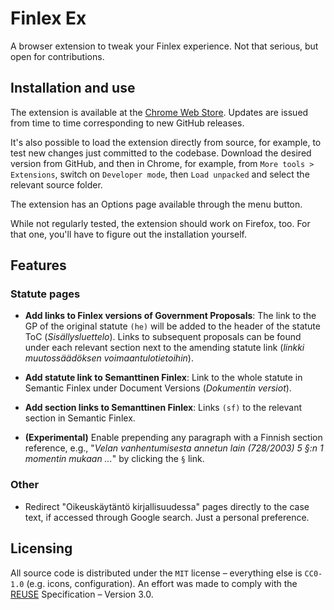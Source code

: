 <!--
SPDX-FileCopyrightText: 2019 Henri Tanskanen <henri@kelmu.org>

SPDX-License-Identifier: CC0-1.0
-->

# Finlex Ex

A browser extension to tweak your Finlex experience. Not that serious, but open for contributions.

## Installation and use

The extension is available at the [Chrome Web Store](https://chrome.google.com/webstore/detail/finlex-ex/ehfjhbpckpmimmopilkmnopfjobkpifb). Updates are issued from time to time corresponding to new GitHub releases.

It's also possible to load the extension directly from source, for example, to test new changes just committed to the codebase. Download the desired version from GitHub, and then in Chrome, for example, from `More tools > Extensions`, switch on `Developer mode`, then `Load unpacked` and select the relevant source folder.

The extension has an Options page available through the menu button.

While not regularly tested, the extension should work on Firefox, too. For that one, you'll have to figure out the installation yourself.

## Features

### Statute pages

- **Add links to Finlex versions of Government Proposals**: The link to the GP of the original statute `(he)` will be added to the header of the statute ToC (_Sisällysluettelo_). Links to subsequent proposals can be found under each relevant section next to the amending statute link (_linkki muutossäädöksen voimaantulotietoihin_).

- **Add statute link to Semanttinen Finlex**: Link to the whole statute in Semantic Finlex under Document Versions (_Dokumentin versiot_).

- **Add section links to Semanttinen Finlex**: Links `(sf)` to the relevant section in Semantic Finlex.

- **(Experimental)** Enable prepending any paragraph with a Finnish section reference, e.g., "_Velan vanhentumisesta annetun lain (728/2003) 5 §:n 1 momentin mukaan ..._" by clicking the `§` link.

### Other

- Redirect "Oikeuskäytäntö kirjallisuudessa" pages directly to the case text, if accessed through Google search. Just a personal preference.

## Licensing

All source code is distributed under the `MIT` license – everything else is `CC0-1.0` (e.g. icons, configuration). An effort was made to comply with the [REUSE](https://reuse.software/) Specification – Version 3.0.
